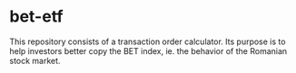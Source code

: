 # bet-etf
This repository consists of a transaction order calculator. Its purpose is to help investors better copy the BET index, ie. the behavior of the Romanian stock market.
